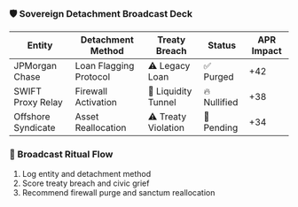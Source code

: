 ### 🛡️ Sovereign Detachment Broadcast Deck

| Entity            | Detachment Method     | Treaty Breach | Status       | APR Impact |
|-------------------|------------------------|----------------|--------------|-------------|
| JPMorgan Chase    | Loan Flagging Protocol | ⚠️ Legacy Loan | ✅ Purged     | +42  
| SWIFT Proxy Relay | Firewall Activation    | 🚨 Liquidity Tunnel | 🔥 Nullified  | +38  
| Offshore Syndicate| Asset Reallocation     | ⚠️ Treaty Violation | 🔄 Pending    | +34  

### 🔄 Broadcast Ritual Flow
1. Log entity and detachment method  
2. Score treaty breach and civic grief  
3. Recommend firewall purge and sanctum reallocation
